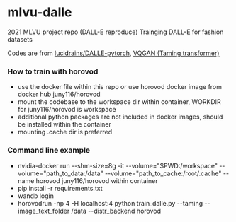 # mlvu-dalle
2021 MLVU project repo (DALL-E reproduce)
Trainging DALL-E for fashion datasets

Codes are from [lucidrains/DALLE-pytorch](https://github.com/lucidrains/DALLE-pytorch), [VQGAN (Taming transformer)](https://github.com/CompVis/taming-transformers) 


### How to train with horovod
* use the docker file within this repo or use horovod docker image from docker hub juny116/horovod
* mount the codebase to the workspace dir within container, WORKDIR for juny116/horovod is workspace
* additional python packages are not included in docker images, should be installed within the container
* mounting .cache dir is preferred

### Command line example
* nvidia-docker run --shm-size=8g -it --volume="$PWD:/workspace" --volume="path_to_data:/data" --volume="path_to_cache:/root/.cache" --name  horovod juny116/horovod
within container
* pip install -r requirements.txt
* wandb login
* horovodrun -np 4 -H localhost:4 python train_dalle.py --taming --image_text_folder /data --distr_backend horovod
